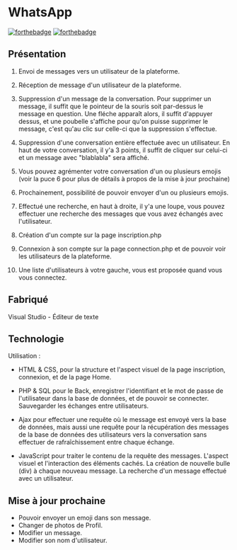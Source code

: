 # WhatsApp

[![forthebadge](http://forthebadge.com/images/badges/built-with-love.svg)](https://github.com/Hikyy)  [![forthebadge](http://forthebadge.com/images/badges/powered-by-electricity.svg)](https://linkedin.com/in/rayane-mabrouki/)

## Présentation

1. Envoi de messages vers un utilisateur de la plateforme.

2. Réception de message d'un utilisateur de la plateforme.

3. Suppression d'un message de la conversation. Pour supprimer un message, il suffit que le pointeur de la souris soit par-dessus le message en question. Une fléche apparaît alors, il suffit d'appuyer dessus, et une poubelle s'affiche pour qu'on puisse supprimer le message, c'est qu'au clic sur celle-ci que la suppression s'effectue.

4. Suppression d'une conversation entière effectuée avec un utilisateur. En haut de votre conversation, il y'a 3 points, il suffit de cliquer sur celui-ci et un message avec "blablabla" sera affiché.

5. Vous pouvez agrémenter votre conversation d'un ou plusieurs emojis (voir la puce 6 pour plus de détails à propos de la mise à jour prochaine)

6. Prochainement, possibilité de pouvoir envoyer d'un ou plusieurs emojis.

7. Effectué une recherche, en haut à droite,  il y'a une loupe, vous pouvez effectuer une recherche des messages que vous avez échangés avec l'utilisateur.

8. Création d'un compte sur la page inscription.php

9. Connexion à son compte sur la page connection.php et de pouvoir voir les utilisateurs de la plateforme.

10. Une liste d'utilisateurs à votre gauche, vous est proposée quand vous vous connectez.

## Fabriqué

Visual Studio - Éditeur de texte


## Technologie

Utilisation :
- HTML & CSS, pour la structure et l'aspect visuel de la page inscription, connexion, et de la page Home.

- PHP & SQL pour le Back, enregistrer l'identifiant et le mot de passe de l'utilisateur dans la base de données, et de pouvoir se connecter. Sauvegarder les échanges entre utilisateurs.

- Ajax pour effectuer une requête où le message est envoyé vers la base de données, mais aussi une requête pour la récupération des messages de la base de données des utilisateurs vers la conversation sans effectuer de rafraîchissement entre chaque échange.

- JavaScript pour traiter le contenu de la requête des messages. L'aspect visuel et l'interaction des éléments cachés. La création de nouvelle bulle (div) à chaque nouveau message. La recherche d'un message effectué avec un utilisateur.

## Mise à jour prochaine

- Pouvoir envoyer un emoji dans son message.
- Changer de photos de Profil.
- Modifier un message.
- Modifier son nom d'utilisateur.
